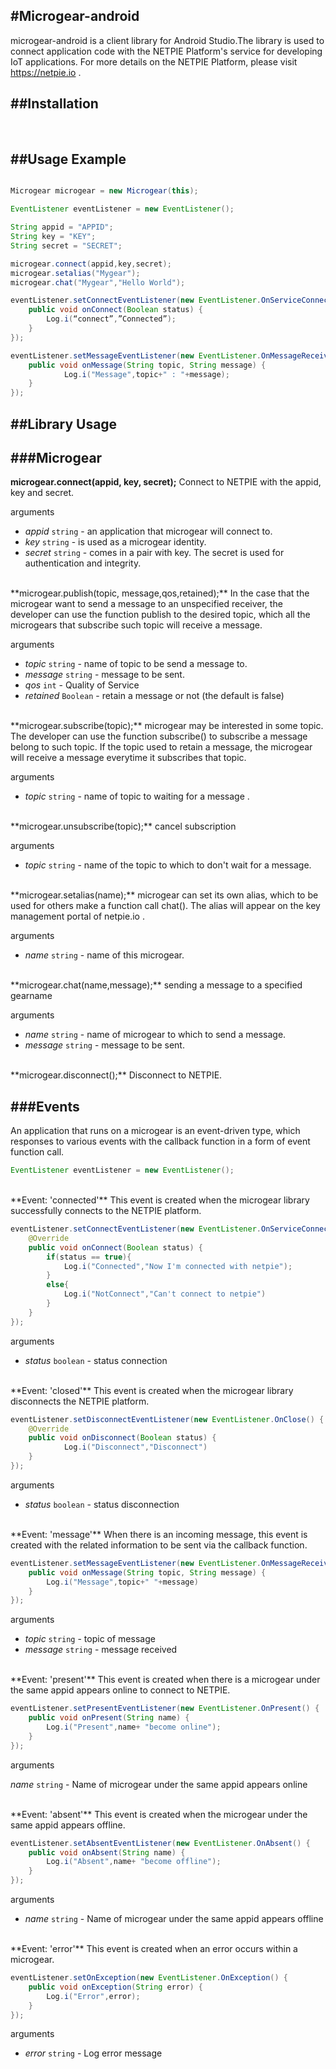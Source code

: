#Microgear-android -----------microgear-android is a client library for Android Studio.The library is used to connect application code with the NETPIE Platform's service for developing IoT applications. For more details on the NETPIE Platform, please visit https://netpie.io .##Installation-----------<br/>##Usage Example-----------```javaMicrogear microgear = new Microgear(this);EventListener eventListener = new EventListener();String appid = "APPID";String key = "KEY";String secret = "SECRET";microgear.connect(appid,key,secret);microgear.setalias("Mygear");microgear.chat("Mygear","Hello World");eventListener.setConnectEventListener(new EventListener.OnServiceConnect() {   	public void onConnect(Boolean status) {		Log.i(“connect”,”Connected”);   	}});eventListener.setMessageEventListener(new EventListener.OnMessageReceived() {   	public void onMessage(String topic, String message) {       		Log.i("Message",topic+" : "+message);   	}});```##Library Usage-----------###Microgear-----------**microgear.connect(appid, key, secret);**  Connect to NETPIE with the appid, key and secret.arguments* *appid* `string` - an application that microgear will connect to.* *key* `string` - is used as a microgear identity.*  *secret* `string` - comes in a pair with key. The secret is used for authentication and integrity.<br/>**microgear.publish(topic, message,qos,retained);**  In the case that the microgear want to send a message to an unspecified receiver, the developer can use the function publish to the desired topic, which all the microgears that subscribe such topic will receive a message.arguments* *topic* `string` - name of topic to be send a message to.* *message* `string` - message to be sent.* *qos* `int` - Quality of Service* *retained* `Boolean` - retain a message or not (the default is false)<br/>**microgear.subscribe(topic);**  microgear may be interested in some topic. The developer can use the function subscribe() to subscribe a message belong to such topic. If the topic used to retain a message, the microgear will receive a message everytime it subscribes that topic.arguments* *topic* `string` - name of topic to waiting for a message .<br/>**microgear.unsubscribe(topic);** cancel subscriptionarguments* *topic* `string` -  name of the topic to which to don't wait for a message.<br/>**microgear.setalias(name);**  microgear can set its own alias, which to be used for others make a function call chat(). The alias will appear on the key management portal of netpie.io .arguments* *name* `string` - name of this microgear.<br/>**microgear.chat(name,message);** sending a message to a specified gearnamearguments* *name* `string` - name of microgear to which to send a message.* *message* `string` - message to be sent.<br/>**microgear.disconnect();** Disconnect to NETPIE.###Events-----------An application that runs on a microgear is an event-driven type, which responses to various events with the callback function in a form of event function call.```javaEventListener eventListener = new EventListener();```<br/>**Event: 'connected'** This event is created when the microgear library successfully connects to the NETPIE platform.```javaeventListener.setConnectEventListener(new EventListener.OnServiceConnect() {	@Override   	public void onConnect(Boolean status) {		if(status == true){			Log.i("Connected","Now I'm connected with netpie");		}		else{			Log.i("NotConnect","Can't connect to netpie")		}	}});```arguments* *status* `boolean` - status connection <br/>**Event: 'closed'** This event is created when the microgear library disconnects the NETPIE platform.```javaeventListener.setDisconnectEventListener(new EventListener.OnClose() {   	@Override   	public void onDisconnect(Boolean status) {       		Log.i("Disconnect","Disconnect")   	}});```arguments* *status* `boolean` - status disconnection<br/>**Event: 'message'** When there is an incoming message, this event is created with the related information to be sent via the callback function.```javaeventListener.setMessageEventListener(new EventListener.OnMessageReceived() {   	public void onMessage(String topic, String message) {		Log.i("Message",topic+" "+message)   	}});```arguments* *topic* `string` - topic of message * *message* `string` - message received <br/>**Event: 'present'** This event is created when there is a microgear under the same appid appears online to connect to NETPIE.```javaeventListener.setPresentEventListener(new EventListener.OnPresent() {   	public void onPresent(String name) {		Log.i("Present",name+ "become online");  	}});```arguments*name* `string` - Name of microgear under the same appid appears online<br/>**Event: 'absent'** This event is created when the microgear under the same appid appears offline.```javaeventListener.setAbsentEventListener(new EventListener.OnAbsent() {   	public void onAbsent(String name) {		Log.i("Absent",name+ "become offline");   	}});```arguments* *name* `string` - Name of microgear under the same appid appears offline<br/>**Event: 'error'** This event is created when an error occurs within a microgear.```javaeventListener.setOnException(new EventListener.OnException() {   	public void onException(String error) {		Log.i("Error",error);   	}});```arguments* *error* `string` - Log error message